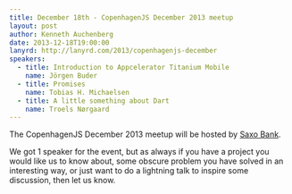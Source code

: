 ```yaml
---
title: December 18th - CopenhagenJS December 2013 meetup
layout: post
author: Kenneth Auchenberg
date: 2013-12-18T19:00:00
lanyrd: http://lanyrd.com/2013/copenhagenjs-december
speakers:
  - title: Introduction to Appcelerator Titanium Mobile
    name: Jörgen Buder
  - title: Promises
    name: Tobias H. Michaelsen
  - title: A little something about Dart
    name: Troels Nørgaard
---
```


The CopenhagenJS December 2013 meetup will be hosted by [Saxo Bank](http://dk.saxobank.com/).

We got 1 speaker for the event, but as always if you have a project you would like us to know about, some obscure problem you have solved in an interesting way, or just want to do a lightning talk to inspire some discussion, then let us know.
